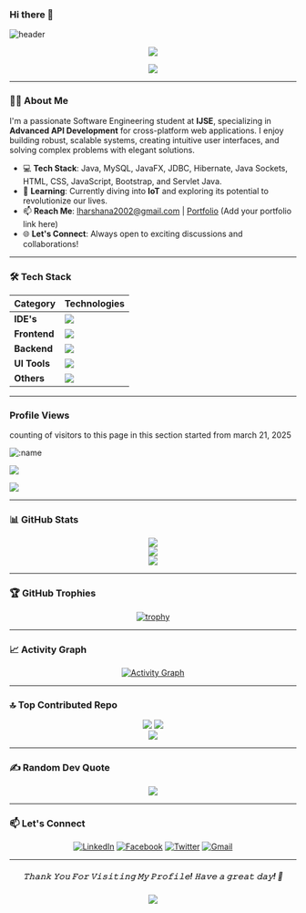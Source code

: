 ### Hi there 👋

![header](https://capsule-render.vercel.app/api?type=venom&height=300&color=gradient&text=I%20am%20Lahiru%20Harshana)

<p align="center"> 
  <img src="https://komarev.com/ghpvc/?username=LahiruHarshana&label=Visitors&color=9acd32&style=for-the-badge"> 
</p>

<div align="center">
  <a href="https://github.com/DenverCoder1/readme-typing-svg">
    <img src="https://readme-typing-svg.herokuapp.com?lines=HI+I'm+Lahiru+Harshana;Competitive+Programmer;IJSE+GDSE+Student;Java%20|%20Algorithms%20|%20OOP;Specialist%20on%20Codeforces;Always%20learning%20new%20things&center=true&width=500&height=50">
  </a>
</div>

---

### 👨‍💻 About Me

I'm a passionate Software Engineering student at **IJSE**, specializing in **Advanced API Development** for cross-platform web applications. I enjoy building robust, scalable systems, creating intuitive user interfaces, and solving complex problems with elegant solutions.

- 💻 **Tech Stack**: Java, MySQL, JavaFX, JDBC, Hibernate, Java Sockets, HTML, CSS, JavaScript, Bootstrap, and Servlet Java.
- 🌱 **Learning**: Currently diving into **IoT** and exploring its potential to revolutionize our lives.
- 📫 **Reach Me**: [lharshana2002@gmail.com](mailto:lharshana2002@gmail.com) | [Portfolio](#) (Add your portfolio link here)
- 🌐 **Let's Connect**: Always open to exciting discussions and collaborations!

---

### 🛠️ Tech Stack

<div align="center">

| Category       | Technologies                                                                 |
|----------------|------------------------------------------------------------------------------|
| **IDE's**      | <img src="https://skillicons.dev/icons?i=idea,androidstudio,vscode" />       |
| **Frontend**   | <img src="https://skillicons.dev/icons?i=html,css,bootstrap,tailwind,js,react,ts" /> |
| **Backend**    | <img src="https://skillicons.dev/icons?i=java,spring,hibernate,nodejs,express,mysql,mongodb" /> |
| **UI Tools**   | <img src="https://skillicons.dev/icons?i=figma,xd" />                        |
| **Others**     | <img src="https://skillicons.dev/icons?i=git,github,postman,arduino,firebase" /> |

</div>

---

### Profile Views
counting of visitors to this page in this section started from march 21, 2025

<img src="https://count.getloli.com/get/@:LahiruHarshana?theme=gelbooru-h" alt=":name" />

![](./profile-3d-contrib/profile-green-animate.svg)

<img src="https://github-readme-streak-stats.herokuapp.com/?user=LahiruHarshana" width="auto"></img>

---

### 📊 GitHub Stats

<div align="center">

![](https://github-readme-stats.vercel.app/api?username=LahiruHarshana&theme=blue-green&hide_border=false&include_all_commits=true&count_private=true)<br/>
![](https://github-readme-streak-stats.herokuapp.com/?user=LahiruHarshana&theme=blue-green&hide_border=false)<br/>
![](https://github-readme-stats.vercel.app/api/top-langs/?username=LahiruHarshana&theme=blue-green&hide_border=false&include_all_commits=true&count_private=true&layout=compact)

</div>

---

### 🏆 GitHub Trophies

<div align="center">

[![trophy](https://github-profile-trophy.vercel.app/?username=LahiruHarshana&theme=algolia&row=1&column=7)](https://github.com/ryo-ma/github-profile-trophy)

</div>

---

### 📈 Activity Graph

<div align="center">

[![Activity Graph](https://github-readme-activity-graph.vercel.app/graph?username=LahiruHarshana&theme=redical)](https://github.com/LahiruHarshana)

</div>

---

### 🔝 Top Contributed Repo

<div align="center">

![](http://github-profile-summary-cards.vercel.app/api/cards/stats?username=LahiruHarshana&theme=2077)
![](http://github-profile-summary-cards.vercel.app/api/cards/repos-per-language?username=LahiruHarshana&theme=2077)<br/>
![](http://github-profile-summary-cards.vercel.app/api/cards/profile-details?username=LahiruHarshana&theme=2077)

</div>

---

### ✍️ Random Dev Quote

<div align="center">

![](https://quotes-github-readme.vercel.app/api?type=horizontal&theme=dark)

</div>

---

### 📫 Let's Connect

<div align="center">

[![LinkedIn](https://img.shields.io/badge/LinkedIn-Lahiru%20Harshana-%230077B5?style=flat&logo=linkedin&logoColor=white)](https://www.linkedin.com/in/lahiru-harshana-858699252/)
[![Facebook](https://img.shields.io/badge/Facebook-Lahiru%20Harshana-%231877F2?style=flat&logo=facebook&logoColor=white)](https://web.facebook.com/profile.php?id=100094338579204)
[![Twitter](https://img.shields.io/badge/Twitter-Lahiru%20Harshana-%231DA1F2?style=flat&logo=twitter&logoColor=white)](https://twitter.com/LahiruHarsh)
[![Gmail](https://img.shields.io/badge/Gmail-lharshana2002@gmail.com-%23D14836?style=flat&logo=gmail&logoColor=white)](mailto:lharshana2002@gmail.com)

</div>

---

<h5 align="center">
𝚃𝚑𝚊𝚗𝚔 𝚈𝚘𝚞 𝙵𝚘𝚛 𝚅𝚒𝚜𝚒𝚝𝚒𝚗𝚐 𝙼𝚢 𝙿𝚛𝚘𝚏𝚒𝚕𝚎! 𝙷𝚊𝚟𝚎 𝚊 𝚐𝚛𝚎𝚊𝚝 𝚍𝚊𝚢! 🌟
</h5>

<p align="center">
  <img src="https://capsule-render.vercel.app/api?type=waving&color=gradient&height=80&section=footer"/>
</p>

